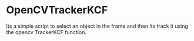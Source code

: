 # OpenCVTrackerKCF
Its a simple script to select an object in the frame and then its track it using the opencv TrackerKCF function.  
